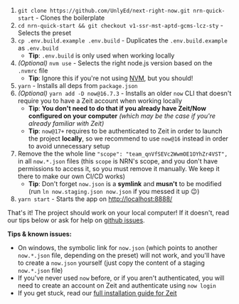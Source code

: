 1. `git clone https://github.com/UnlyEd/next-right-now.git nrn-quick-start` - Clones the boilerplate
1. `cd nrn-quick-start && git checkout v1-ssr-mst-aptd-gcms-lcz-sty` - Selects the preset
1. `cp .env.build.example .env.build` - Duplicates the `.env.build.example` as `.env.build`
    - **Tip**: `.env.build` is only used when working locally
1. _(Optional)_ `nvm use` - Selects the right node.js version based on the `.nvmrc` file
    - **Tip**: Ignore this if you're not using [NVM](https://github.com/nvm-sh/nvm), but you should!
1. `yarn` - Installs all deps from `package.json`
1. _(Optional)_ `yarn add -D now@16.7.3` - Installs an older `now` CLI that doesn't require you to have a Zeit account when working locally
    - **Tip**: **You don't need to do that if you already have Zeit/Now configured on your computer** _(which may be the case if you're already familiar with Zeit)_
    - **Tip**: `now@17+` requires to be authenticated to Zeit in order to launch the project **locally**, so we recommend to use `now@16` instead in order to avoid unnecessary setup
1. Remove the  the whole line `"scope": "team_qnVfSEVc2WwmOE1OYhZr4VST",` in all `now.*.json` files (this `scope` is NRN's scope, and you don't have permissions to access it, so you must remove it manually. We keep it there to make our own CI/CD works)
    - **Tip**: Don't forget `now.json` is a **symlink** and **musn't** to be modified (run `ln now.staging.json now.json` if you messed it up :wink:)
1. `yarn start` - Starts the app on [http://localhost:8888/](http://localhost:8888/)

That's it! The project should work on your local computer!
If it doesn't, read our tips below or ask for help on [github issues](https://github.com/UnlyEd/next-right-now/issues).

**Tips & known issues:**
- On windows, the symbolic link for `now.json` (which points to another `now.*.json` file, depending on the preset) will not work, and you'll have to create a `now.json` yourself (just copy the content of a staging `now.*.json` file)
- If you've never used `now` before, or if you aren't authenticated, you will need to create an account on Zeit and authenticate using `now login`
- If you get stuck, read our [full installation guide for Zeit](../guides/online-deployment/setup-zeit)
